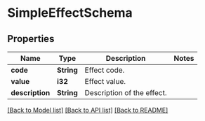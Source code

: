 # SimpleEffectSchema

## Properties

Name | Type | Description | Notes
------------ | ------------- | ------------- | -------------
**code** | **String** | Effect code. | 
**value** | **i32** | Effect value. | 
**description** | **String** | Description of the effect. | 

[[Back to Model list]](../README.md#documentation-for-models) [[Back to API list]](../README.md#documentation-for-api-endpoints) [[Back to README]](../README.md)


